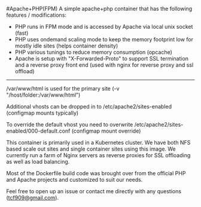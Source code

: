 #Apache+PHP(FPM)
A simple apache+php container that has the following features / modifications:
+ PHP runs in FPM mode and is accessed by Apache via local unix socket (fast)
+ PHP uses ondemand scaling mode to keep the memory footprint low for mostly idle sites (helps container density)
+ PHP various tunings to reduce memory consumption (opcache)
+ Apache is setup with "X-Forwarded-Proto" to support SSL termination and a reverse proxy front end (used with nginx for reverse proxy and ssl offload)
-----------

/var/www/html is used for the primary site (-v "/host/folder:/var/www/html")

Additional vhosts can be dropped in to /etc/apache2/sites-enabled (configmap mounts typically)

To override the default vhost you need to overwrite /etc/apache2/sites-enabled/000-default.conf (configmap mount override)

This container is primarily used in a Kubernetes cluster. We have both NFS based scale out sites and single container
sites using this image. We currently run a farm of Nginx servers as reverse proxies for SSL offloading as well as load balancing. 

Most of the Dockerfile build code was brought over from the official PHP and Apache projects and customized to suit
our needs. 

Feel free to open up an issue or contact me directly with any questions ([tcf909@gmail.com](tcf909@gmail.com)).